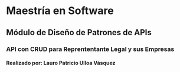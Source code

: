# Maestría en Software
## Módulo de Diseño de Patrones de APIs
### API con CRUD para Reprententante Legal y sus Empresas
#### Realizado por: Lauro Patricio Ulloa Vásquez